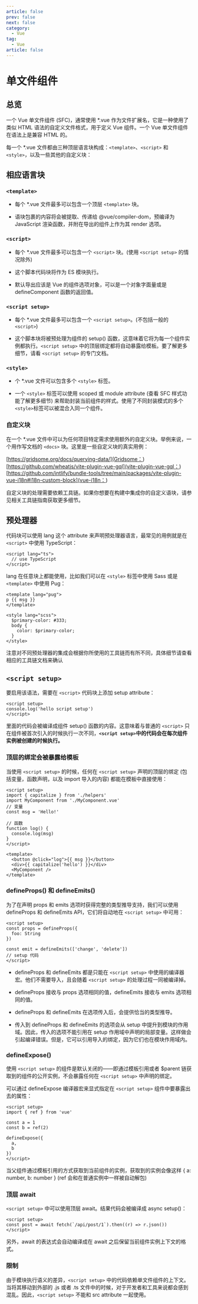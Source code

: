 ```yaml
---
article: false
prev: false
next: false
category:
  - Vue
tag:
  - Vue
article: false
---
```


# 单文件组件

<!-- more -->

## 总览

一个 Vue 单文件组件 (SFC)，通常使用 \*.vue 作为文件扩展名，它是一种使用了类似 HTML 语法的自定义文件格式，用于定义 Vue 组件。一个 Vue 单文件组件在语法上是兼容 HTML 的。

每一个 \*.vue 文件都由三种顶层语言块构成：`<template>`、`<script>` 和 `<style>`，以及一些其他的自定义块：

## 相应语言块

### `<template>`

- 每个 \*.vue 文件最多可以包含一个顶层 `<template>` 块。

- 语块包裹的内容将会被提取、传递给 @vue/compiler-dom，预编译为 JavaScript 渲染函数，并附在导出的组件上作为其 render 选项。

### `<script>`

- 每个 \*.vue 文件最多可以包含一个 `<script>` 块。(使用 `<script setup>` 的情况除外)

- 这个脚本代码块将作为 ES 模块执行。

- 默认导出应该是 Vue 的组件选项对象，可以是一个对象字面量或是 defineComponent 函数的返回值。

### `<script setup>`

- 每个 \*.vue 文件最多可以包含一个 `<script setup>`。(不包括一般的 `<script>`)

- 这个脚本块将被预处理为组件的 setup() 函数，这意味着它将为每一个组件实例都执行。`<script setup>` 中的顶层绑定都将自动暴露给模板。要了解更多细节，请看 `<script setup>` 的专门文档。

### `<style>`

- 个 \*.vue 文件可以包含多个 `<style>` 标签。

- 一个 `<style>` 标签可以使用 scoped 或 module attribute (查看 SFC 样式功能了解更多细节) 来帮助封装当前组件的样式。使用了不同封装模式的多个 `<style>`标签可以被混合入同一个组件。

### 自定义块

在一个 \*.vue 文件中可以为任何项目特定需求使用额外的自定义块。举例来说，一个用作写文档的 `<docs>` 块。这里是一些自定义块的真实用例：

[https://gridsome.org/docs/querying-data/](Gridsome：<page-query>)  
[https://github.com/wheatjs/vite-plugin-vue-gql](vite-plugin-vue-gql：<gql>)  
[https://github.com/intlify/bundle-tools/tree/main/packages/vite-plugin-vue-i18n#i18n-custom-block](vue-i18n：<i18n>)

自定义块的处理需要依赖工具链。如果你想要在构建中集成你的自定义语块，请参见相关工具链指南获取更多细节。

## 预处理器

代码块可以使用 lang 这个 attribute 来声明预处理器语言，最常见的用例就是在 `<script>` 中使用 TypeScript：

```vue:no-line-numbers
<script lang="ts">
  // use TypeScript
</script>
```

lang 在任意块上都能使用，比如我们可以在 `<style>` 标签中使用 Sass 或是 `<template>` 中使用 Pug：

```vue:no-line-numbers
<template lang="pug">
p {{ msg }}
</template>

<style lang="scss">
  $primary-color: #333;
  body {
    color: $primary-color;
  }
</style>
```

注意对不同预处理器的集成会根据你所使用的工具链而有所不同，具体细节请查看相应的工具链文档来确认

## `<script setup>`

要启用该语法，需要在 `<script>` 代码块上添加 setup attribute：

```vue:no-line-numbers
<script setup>
console.log('hello script setup')
</script>
```

里面的代码会被编译成组件 setup() 函数的内容。这意味着与普通的 `<script>` 只在组件被首次引入的时候执行一次不同，**`<script setup>`中的代码会在每次组件实例被创建的时候执行。**

### 顶层的绑定会被暴露给模板

当使用 `<script setup>` 的时候，任何在 `<script setup>` 声明的顶层的绑定 (包括变量，函数声明，以及 import 导入的内容) 都能在模板中直接使用：

```vue:no-line-numbers
<script setup>
import { capitalize } from './helpers'
import MyComponent from './MyComponent.vue'
// 变量
const msg = 'Hello!'

// 函数
function log() {
  console.log(msg)
}
</script>

<template>
  <button @click="log">{{ msg }}</button>
  <div>{{ capitalize('hello') }}</div>
  <MyComponent />
</template>
```

### defineProps() 和 defineEmits()

为了在声明 props 和 emits 选项时获得完整的类型推导支持，我们可以使用 defineProps 和 defineEmits API，它们将自动地在 `<script setup>` 中可用：

```vue:no-line-numbers
<script setup>
const props = defineProps({
  foo: String
})

const emit = defineEmits(['change', 'delete'])
// setup 代码
</script>
```

- defineProps 和 defineEmits 都是只能在 `<script setup>` 中使用的编译器宏。他们不需要导入，且会随着 `<script setup>` 的处理过程一同被编译掉。

- defineProps 接收与 props 选项相同的值，defineEmits 接收与 emits 选项相同的值。

- defineProps 和 defineEmits 在选项传入后，会提供恰当的类型推导。

- 传入到 defineProps 和 defineEmits 的选项会从 setup 中提升到模块的作用域。因此，传入的选项不能引用在 setup 作用域中声明的局部变量。这样做会引起编译错误。但是，它可以引用导入的绑定，因为它们也在模块作用域内。

### defineExpose()

使用 `<script setup>` 的组件是默认关闭的——即通过模板引用或者 $parent 链获取到的组件的公开实例，不会暴露任何在 `<script setup>` 中声明的绑定。

可以通过 defineExpose 编译器宏来显式指定在 `<script setup>` 组件中要暴露出去的属性：

```vue:no-line-numbers
<script setup>
import { ref } from 'vue'

const a = 1
const b = ref(2)

defineExpose({
  a,
  b
})
</script>
```

当父组件通过模板引用的方式获取到当前组件的实例，获取到的实例会像这样 { a: number, b: number } (ref 会和在普通实例中一样被自动解包)

### 顶层 await

`<script setup>` 中可以使用顶层 await。结果代码会被编译成 async setup()：

```vue:no-line-numbers
<script setup>
const post = await fetch(`/api/post/1`).then((r) => r.json())
</script>
```

另外，await 的表达式会自动编译成在 await 之后保留当前组件实例上下文的格式。

### 限制

由于模块执行语义的差异，`<script setup>` 中的代码依赖单文件组件的上下文。当将其移动到外部的 .js 或者 .ts 文件中的时候，对于开发者和工具来说都会感到混乱。因此，`<script setup>` 不能和 src attribute 一起使用。
